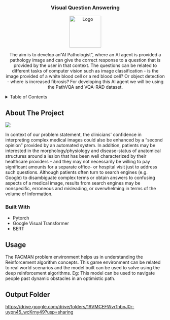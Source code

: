 <!-- # pacman-ai-dqn -->
<!-- ![image](https://user-images.githubusercontent.com/72292326/136656848-46fae12a-8f70-401e-976a-0483806231b0.png) -->

<div align="center">
  <h3 align="center">Visual Question Answering</h3>
  <img align="center" src=[https://user-images.githubusercontent.com/72292326/162111606-174b99c0-62e5-4a31-81f7-f4c6bf6e968d.png](https://www.google.com/imgres?imgurl=https%3A%2F%2Fminioec-proxy.lri.fr%2Fprod-public%2Flogos%2Fvqa_logo_70.png&imgrefurl=https%3A%2F%2Fcompetitions.codalab.org%2Fcompetitions%2F6991&tbnid=SHqja5jwNYFHYM&vet=12ahUKEwjh4dan2Mb7AhU-jdgFHQV9A_oQMygUegUIARDuAQ..i&docid=hoCewn9OjHLqfM&w=455&h=280&q=vqa&safe=active&ved=2ahUKEwjh4dan2Mb7AhU-jdgFHQV9A_oQMygUegUIARDuAQ) alt="Logo" width="100" height="100">
  <p align="center">
    The aim is to develop an“AI Pathologist”, where an AI agent is provided a pathology image and can give the correct response to a question that is provided by the user in that context. The questions can be related to different tasks of computer vision such as image classification - is the image provided of a white blood cell or a red blood cell? Or object detection - where is increased fibrosis? For developing this AI agent we will be using the PathVQA and VQA-RAD dataset.
  </p>
</div>



<!-- TABLE OF CONTENTS -->
<details>
  <summary>Table of Contents</summary>
  <ol>
    <li>
      <a href="#about-the-project">About The Project</a>
      <ul>
        <li><a href="#built-with">Built With</a></li>
      </ul>
    </li>
    <li><a href="#usage">Usage</a></li>
  </ol>
</details>



<!-- ABOUT THE PROJECT -->
## About The Project

<img src=https://user-images.githubusercontent.com/72292326/162111031-b8da3bd1-2e39-4bab-9c2d-a37c25214abf.png />

In context of our problem statement, the clinicians' confidence in interpreting complex medical images could also be enhanced by a “second opinion” provided by an automated system. In addition, patients may be interested in the morphology/physiology and disease-status of anatomical structures around a lesion that has been well characterized by their healthcare providers – and they may not necessarily be willing to pay significant amounts for a separate office- or hospital visit just to address such questions. Although patients often turn to search engines (e.g. Google) to disambiguate complex terms or obtain answers to confusing aspects of a medical image, results from search engines may be nonspecific, erroneous and misleading, or overwhelming in terms of the volume of information.




### Built With

* Pytorch
* Google Visual Transformer
* BERT




<!-- USAGE EXAMPLES -->
## Usage

The PACMAN problem environment helps us in understanding the Reinforcement algorithm concepts. This game environment can be related to real world scenarios and the model built can be used to solve using the deep reinforcement algorithms.
Eg: This model can be used to navigate people past dynamic obstacles in an optimistic path.



## Output Folder
https://drive.google.com/drive/folders/19VMCEFWvr1hbnJ0r-uypn45_wcKrny49?usp=sharing

